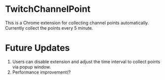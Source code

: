 # TwitchChannelPoint
This is a Chrome extension for collecting channel points automatically. Currently collect the points every 5 minute.
# Future Updates
1. Users can disable extension and adjust the time interval to collect points via popup window.
2. Performance improvement(?
